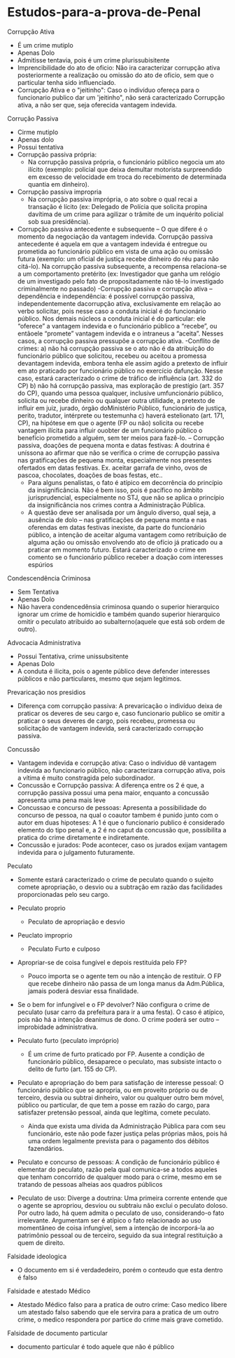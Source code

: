 # Estudos-para-a-prova-de-Penal

Corrupção Ativa
- É um crime mutiplo
- Apenas Dolo
- Admitisse tentavia, pois é um crime plurissubisitente 
- Imprencibilidade do ato de oficio: Nâo ira caracterizar corrupção ativa posteriormente a realização ou omissâo do ato de oficio, sem que o particular tenha sido influenciado.
- Corrupção Ativa e o "jeitinho": Caso o indivíduo ofereça para o funcionario publico dar um 'jeitinho", nâo será caracterizado Corrupção ativa, a não ser que, seja oferecida vantagem indevida.

Corruçâo Passiva
- Cirme mutiplo
- Apenas dolo
- Possui tentativa
- Corrupção passiva própria:
  - Na corrupção passiva própria, o funcionário público negocia um ato ilícito (exemplo: policial que deixa demultar motorista surpreendido em excesso de velocidade em troca do recebimento de determinada quantia em dinheiro).
- Corrupção passiva impropria
  - Na corrupção passiva imprópria, o ato sobre o qual recai a transação é lícito (ex: Delegado de Polícia que solicita propina davítima de um crime para agilizar o trâmite de um inquérito policial sob sua presidência).
- Corrupção passiva antecedente e subsequente – O que difere é o momento da negociação da vantagem indevida. Corrupção passiva antecedente é aquela em que a vantagem indevida é entregue ou prometida ao funcionário público em vista de uma ação ou omissão futura (exemplo: um oficial de justiça recebe dinheiro do réu para não citá-lo). Na corrupção passiva subsequente, a recompensa relaciona-se a um comportamento pretérito (ex: Investigador que ganha um relógio de um investigado pelo fato de propositadamente não tê-lo investigado criminalmente no passado)
-Corrupção passiva e corrupção ativa – dependência e independência: é possível corrupção passiva, independentemente dacorrupção ativa, exclusivamente em relação ao verbo solicitar, pois nesse caso a conduta inicial é do funcionário público. Nos demais núcleos a conduta inicial é do particular: ele “oferece” a vantagem indevida e o funcionário público a “recebe”, ou entãoele “promete” vantagem indevida e o intraneus a “aceita”. Nesses casos, a corrupção passiva pressupõe a corrupção ativa.
-Conflito de crimes:
a) não há corrupção passiva se o ato não é da atribuição do funcionário público que solicitou, recebeu ou aceitou a promessa devantagem indevida, embora tenha ele assim agido a pretexto de influir em ato praticado por funcionário público no exercício dafunção. Nesse caso, estará caracterizado o crime de tráfico de influência (art. 332 do CP)
b) não há corrupção passiva, mas exploração de prestígio (art. 357 do CP), quando uma pessoa qualquer, inclusive umfuncionário público, solicita ou recebe dinheiro ou qualquer outra utilidade, a pretexto de influir em juiz, jurado, órgão doMinistério Público, funcionário de justiça, perito, tradutor, intérprete ou testemunha
c) haverá estelionato (art. 171, CP), na hipótese em que o agente (FP ou não) solicita ou recebe vantagem ilícita para influir ouobter de um funcionário público o benefício prometido a alguém, sem ter meios para fazê-lo.
– Corrupção passiva, doações de pequena monta e datas festivas: A doutrina é uníssona ao afirmar que não se verifica o
crime de corrupção passiva nas gratificações de pequena monta, especialmente nos presentes ofertados em datas festivas.
Ex. aceitar garrafa de vinho, ovos de pascoa, chocolates, doações de boas festas, etc..
   - Para alguns penalistas, o fato é atípico em decorrência do princípio da insignificância. Não é bem isso, pois é pacífico no âmbito
jurisprudencial, especialmente no STJ, que não se aplica o princípio da insignificância nos crimes contra a Administração
Pública.
   - A questão deve ser analisada por um ângulo diverso, qual seja, a ausência de dolo – nas gratificações de pequena monta e nas
oferendas em datas festivas inexiste, da parte do funcionário público, a intenção de aceitar alguma vantagem como retribuição
de alguma ação ou omissão envolvendo ato de ofício já praticado ou a praticar em momento futuro. Estará caracterizado o
crime em comento se o funcionário público receber a doação com interesses espúrios

Condescendência Criminosa
- Sem Tentativa
- Apenas Dolo
- Nâo havera condencedênsia criminosa quando o superior hierarquico ignorar um crime de homicidio e também quando superior hierarquico omitir o peculato atribuido ao subalterno(aquele que está sob ordem de outro).

Advocacia Administrativa
- Possui Tentativa, crime unissubsitente
- Apenas Dolo
- A conduta é ilicita, pois o agente público deve defender interesses públicos e não particulares, mesmo que sejam legitimos.

Prevaricação nos presidios
- Diferença com corrupção passiva: A prevaricação o indivíduo deixa de praticar os deveres de seu cargo e, caso funcionario publico se omitir a praticar o seus deveres de cargo, pois recebeu, promessa ou solicitaçâo de vantagem indevida, será caracterizado corrupção passiva.

Concussão
- Vantagem indevida e corrupção ativa: Caso o indivíduo dê vantagem indevida ao funcionario público, não caracterizara corrupção ativa, pois a vítima é muito constragida pelo subordinador.
- Concussão e Corrupção passiva: A diferença entre os 2 é que, a  corrupçâo passiva possui uma pena maior, enquanto a concussão apresenta uma pena mais leve
- Concussao e concurso de pessoas: Apresenta a possibilidade do concurso de pessoa, na qual o coautor tambem é punido junto com o autor em duas hipoteses: A 1 é que o funcionario publico é considerado elemento do tipo penal e, a 2 é no caput da concussão que, possibilita a pratica do crime diretamente e indiretamente.
- Concussão e jurados: Pode acontecer, caso os jurados exijam vantagem indevida para o julgamento futuramente.

Peculato
- Somente estará caracterizado o crime de peculato quando o sujeito comete apropriação, o desvio ou a subtração em razão das facilidades proporcionadas pelo seu cargo.
- Peculato proprio
  - Peculato de apropriação e desvio
- Peuclato improprio
  - Peculato Furto e culposo
- Apropriar-se de coisa fungível e depois restituída pelo FP?
  - Pouco importa se o agente tem ou não a intenção de restituir. O FP que recebe dinheiro não passa de um longa manus da Adm.Pública, jamais poderá desviar essa finalidade.
- Se o bem for infungível e o FP devolver?
Não configura o crime de peculato (usar carro da prefeitura para ir a uma festa). O caso é atípico, pois não há a intenção deanimus de dono. O crime poderá ser outro – improbidade administrativa.

- Peculato furto (peculato impróprio)
  - É um crime de furto praticado por FP. Ausente a condição de funcionário público, desaparece o peculato, mas subsiste intacto o
delito de furto (art. 155 do CP).

- Peculato e apropriação do bem para satisfação de interesse pessoal: O funcionário público que se apropria, ou em proveito
próprio ou de terceiro, desvia ou subtrai dinheiro, valor ou qualquer outro bem móvel, público ou particular, de que tem a posse
em razão do cargo, para satisfazer pretensão pessoal, ainda que legítima, comete peculato.
  - Ainda que exista uma dívida da Administração Pública para com seu funcionário, este não pode fazer justiça pelas próprias
mãos, pois há uma ordem legalmente prevista para o pagamento dos débitos fazendários.

- Peculato e concurso de pessoas: A condição de funcionário público é elementar do peculato, razão pela qual comunica-se a
todos aqueles que tenham concorrido de qualquer modo para o crime, mesmo em se tratando de pessoas alheias aos quadros
públicos

- Peculato de uso: Diverge a doutrina: Uma primeira corrente entende que o agente se apropriou, desviou ou subtraiu não exclui
o peculato doloso. Por outro lado, há quem admita o peculato de uso, considerando-o fato irrelevante. Argumentam ser é atípico o
fato relacionado ao uso momentâneo de coisa infungível, sem a intenção de incorporá-la ao patrimônio pessoal ou de terceiro,
seguido da sua integral restituição a quem de direito.

Falsidade ideologica 
  - O documento em si é verdadedeiro, porém o conteudo que esta dentro é falso

Falsidade e atestado Médico
- Atestado Médico falso para a pratica de outro crime: Caso medico libere um atestado falso sabendo que ele servira para a pratica de um outro crime, o medico respondera por partice do crime mais grave cometido.

Falsidade de documento particular
- documento particular é todo aquele que não é público

